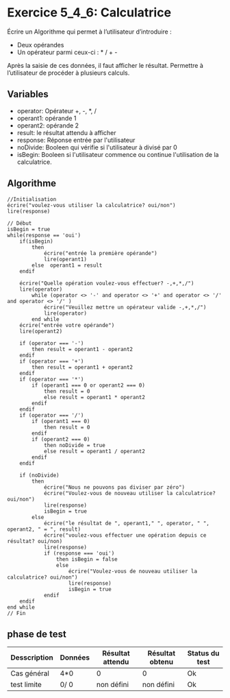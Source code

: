 # Exercice 5_4_6: Calculatrice

Écrire un Algorithme qui permet à l’utilisateur d’introduire :

- Deux opérandes
- Un opérateur parmi ceux-ci : \* / + -

Après la saisie de ces données, il faut afficher le résultat.
Permettre à l’utilisateur de procéder à plusieurs calculs.

## Variables

- operator: Opérateur +, -, \*, /
- operant1: opérande 1
- operant2: opérande 2
- result: le résultat attendu à afficher
- response: Réponse entrée par l'utilisateur
- noDivide: Booleen qui vérifie si l'utilisateur à divisé par 0
- isBegin: Booleen si l'utilisateur commence ou continue l'utilisation de la calculatrice.

## Algorithme

```
//Initialisation
écrire("voulez-vous utiliser la calculatrice? oui/non")
lire(response)

// Début
isBegin = true
while(response == 'oui')
    if(isBegin)
        then
            écrire("entrée la première opérande")
            lire(operant1)
        else  operant1 = result
    endif

    écrire("Quelle opération voulez-vous effectuer? -,+,*,/")
    lire(operator)
        while (operator <> '-' and operator <> '+' and operator <> '/' and operator <> '/' )
            écrire("Veuillez mettre un opérateur valide -,+,*,/")
            lire(operator)
        end while
    écrire("entrée votre opérande")
    lire(operant2)

    if (operator === '-')
        then result = operant1 - operant2
    endif
    if (operator === '+')
        then result = operant1 + operant2
    endif
    if (operator === '*')
        if (operant1 === 0 or operant2 === 0)
            then result = 0
            else result = operant1 * operant2
        endif
    endif
    if (operator === '/')
        if (operant1 === 0)
            then result = 0
        endif
        if (operant2 === 0)
            then noDivide = true
            else result = operant1 / operant2
        endif
    endif

    if (noDivide)
        then
            écrire("Nous ne pouvons pas diviser par zéro")
            écrire("Voulez-vous de nouveau utiliser la calculatrice? oui/non")
            lire(response)
            isBegin = true
        else
            écrire("le résultat de ", operant1," ", operator, " ", operant2, " = ", result)
            écrire("voulez-vous effectuer une opération depuis ce résultat? oui/non)
            lire(response)
            if (response === 'oui')
                then isBegin = false
                else
                    écrire("Voulez-vous de nouveau utiliser la calculatrice? oui/non")
                    lire(response)
                    isBegin = true
            endif
    endif
end while
// Fin
```

## phase de test

| Desscription | Données | Résultat attendu | Résultat obtenu | Status du test |
| ------------ | ------- | ---------------- | --------------- | -------------- |
| Cas général  | 4\*0    | 0                | 0               | Ok             |
| test limite  | 0/ 0    | non défini       | non défini      | Ok             |
